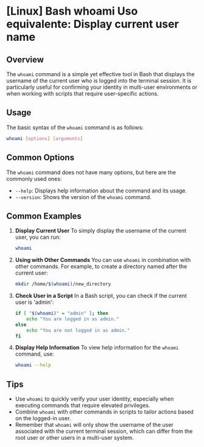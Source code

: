 # [Linux] Bash whoami Uso equivalente: Display current user name

## Overview
The `whoami` command is a simple yet effective tool in Bash that displays the username of the current user who is logged into the terminal session. It is particularly useful for confirming your identity in multi-user environments or when working with scripts that require user-specific actions.

## Usage
The basic syntax of the `whoami` command is as follows:

```bash
whoami [options] [arguments]
```

## Common Options
The `whoami` command does not have many options, but here are the commonly used ones:

- `--help`: Displays help information about the command and its usage.
- `--version`: Shows the version of the `whoami` command.

## Common Examples

1. **Display Current User**
   To simply display the username of the current user, you can run:
   ```bash
   whoami
   ```

2. **Using with Other Commands**
   You can use `whoami` in combination with other commands. For example, to create a directory named after the current user:
   ```bash
   mkdir /home/$(whoami)/new_directory
   ```

3. **Check User in a Script**
   In a Bash script, you can check if the current user is 'admin':
   ```bash
   if [ "$(whoami)" = "admin" ]; then
       echo "You are logged in as admin."
   else
       echo "You are not logged in as admin."
   fi
   ```

4. **Display Help Information**
   To view help information for the `whoami` command, use:
   ```bash
   whoami --help
   ```

## Tips
- Use `whoami` to quickly verify your user identity, especially when executing commands that require elevated privileges.
- Combine `whoami` with other commands in scripts to tailor actions based on the logged-in user.
- Remember that `whoami` will only show the username of the user associated with the current terminal session, which can differ from the root user or other users in a multi-user system.